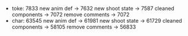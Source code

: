 - toke: 7833    new anim def -> 7632    new shoot state -> 7587     cleaned components -> 7072      remove comments -> 7072
- char: 63545   new anim def -> 61981   new shoot state -> 61729    cleaned components -> 58105     remove comments -> 56833